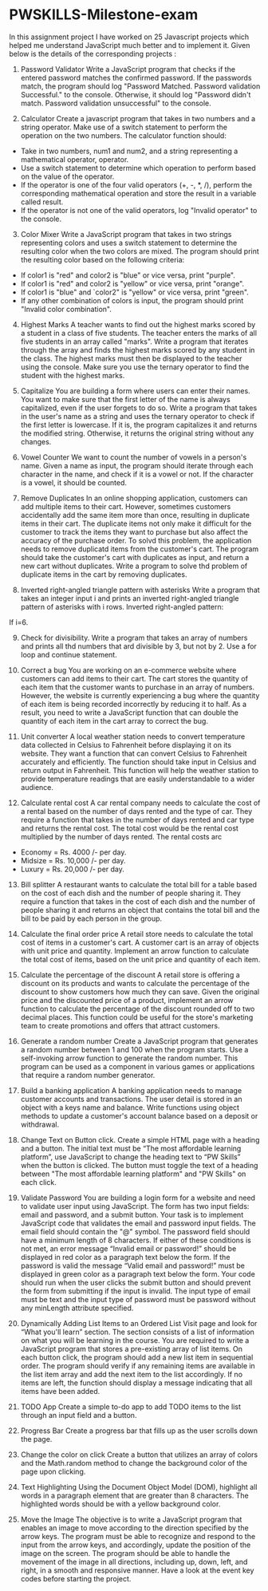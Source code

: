 # PWSKILLS-Milestone-exam
In this assignment project I have worked on 25 Javascript projects which helped me understand JavaScript much better and to implement it.
Given below is the details of the corresponding projects :

1. Password Validator
Write a JavaScript program that checks if the entered password matches the confirmed password. If the
passwords match, the program should log "Password Matched. Password validation Successful." to the console.
Otherwise, it should log "Password didn't match. Password validation unsuccessful" to the console.

2. Calculator
Create a javascript program that takes in two numbers and a string operator. Make use of a switch statement
to perform the operation on the two numbers.
The calculator function should: 
* Take in two numbers, num1 and num2, and a string representing a mathematical operator, operator.
* Use a switch statement to determine which operation to perform based on the value of the operator.
* If the operator is one of the four valid operators (+, -, *, /), perform the corresponding mathematical
  operation and store the result in a variable called result.
* If the operator is not one of the valid operators, log "Invalid operator" to the console.

3. Color Mixer
Write a JavaScript program that takes in two strings representing colors and uses a switch statement to
determine the resulting color when the two colors are mixed. The program should print the resulting color
based on the following criteria:
* If color1 is "red" and color2 is "blue" or vice versa, print "purple".
* If color1 is "red" and color2 is "yellow" or vice versa, print "orange".
* If color1 is "blue" and `color2" is "yellow" or vice versa, print "green".
* If any other combination of colors is input, the program should print "Invalid color combination".

4. Highest Marks
A teacher wants to find out the highest marks scored by a student in a class of five students. The teacher enters
the marks of all five students in an array called "marks". Write a program that iterates through the array and
finds the highest marks scored by any student in the class. The highest marks must then be displayed to the
teacher using the console. Make sure you use the ternary operator to find the student with the highest marks.

5. Capitalize
You are building a form where users can enter their names. You want to make sure that the first letter of the
name is always capitalized, even if the user forgets to do so. Write a program that takes in the user's name as a
string and uses the ternary operator to check if the first letter is lowercase. If it is, the program capitalizes it and
returns the modified string. Otherwise, it returns the original string without any changes.

6. Vowel Counter
We want to count the number of vowels in a person's name. Given a name as input, the program should iterate
through each character in the name, and check if it is a vowel or not. If the character is a vowel, it should be
counted.

7. Remove Duplicates
In an online shopping application, customers can add multiple items to their cart. However, sometimes
customers accidentally add the same item more than once, resulting in duplicate items in their cart. The
duplicate items not only make it difficult for the customer to track the items they want to purchase but also
affect the accuracy of the purchase order.
To solvd this problem, the application needs to remove duplicatd items from the customer's cart. The program
should take the customer's cart with duplicates as input, and return a new cart without duplicates.
Write a program to solve thd problem of duplicate items in the cart by removing duplicates.

8. Inverted right-angled triangle pattern with asterisks
Write a program that takes an integer input i and prints an inverted right-angled triangle pattern of asterisks
with i rows.
Inverted right-angled pattern:

If i=6.

9. Check for divisibility.
Write a program that takes an array of numbers and prints all thd numbers that ard divisible by 3, but not by 2.
Use a for loop and continue statement.

10. Correct a bug
You are working on an e-commerce website where customers can add items to their cart. The cart stores the
quantity of each item that the customer wants to purchase in an array of numbers. However, the website is
currently experiencing a bug where the quantity of each item is being recorded incorrectly by reducing it to
half. As a result, you need to write a JavaScript function that can double the quantity of each item in the cart
array to correct the bug.

11. Unit converter
A local weather station needs to convert temperature data collected in Celsius to Fahrenheit before displaying
it on its website. They want a function that can convert Celsius to Fahrenheit accurately and efficiently. The
function should take input in Celsius and return output in Fahrenheit. This function will help the weather station
to provide temperature readings that are easily understandable to a wider audience.

12. Calculate rental cost
A car rental company needs to calculate the cost of a rental based on the number of days rented and the type
of car. They require a function that takes in the number of days rented and car type and returns the rental cost.
The total cost would be the rental cost multiplied by the number of days rented.
The rental costs arc
* Economy = Rs. 4000 /- per day.
* Midsize = Rs. 10,000 /- per day.
* Luxury = Rs. 20,000 /- per day.

13. Bill splitter
A restaurant wants to calculate the total bill for a table based on the cost of each dish and the number of
people sharing it. They require a function that takes in the cost of each dish and the number of people sharing
it and returns an object that contains the total bill and the bill to be paid by each person in the group.

14. Calculate the final order price
A retail store needs to calculate the total cost of items in a customer's cart. A customer cart is an array of
objects with unit price and quantity. Implement an arrow function to calculate the total cost of items, based on
the unit price and quantity of each item.

15. Calculate the percentage of the discount
A retail store is offering a discount on its products and wants to calculate the percentage of the discount to
show customers how much they can save. Given the original price and the discounted price of a product,
implement an arrow function to calculate the percentage of the discount rounded off to two decimal places.
This function could be useful for the store's marketing team to create promotions and offers that attract
customers.

16. Generate a random number
Create a JavaScript program that generates a random number between 1 and 100 when the program starts.
Use a self-invoking arrow function to generate the random number. This program can be used as a component
in various games or applications that require a random number generator.

17. Build a banking application
A banking application needs to manage customer accounts and transactions. The user detail is stored in an
object with a keys name and balance. Write functions using object methods to update a customer's account
balance based on a deposit or withdrawal.

18. Change Text on Button click.
Create a simple HTML page with a heading and a button. The initial text must be “The most affordable learning
platform”, use JavaScript to change the heading text to “PW Skills” when the button is clicked. The button must
toggle the text of a heading between "The most affordable learning platform" and "PW Skills" on each click.

19. Validate Password
You are building a login form for a website and need to validate user input using JavaScript. The form has two
input fields: email and password, and a submit button.
Your task is to implement JavaScript code that validates the email and password input fields. The email field
should contain the "@" symbol. The password field should have a minimum length of 8 characters. If either of
these conditions is not met, an error message “Invalid email or password!” should be displayed in red color as a
paragraph text below the form. If the password is valid the message “Valid email and password!” must be
displayed in green color as a paragraph text below the form.
Your code should run when the user clicks the submit button and should prevent the form from submitting if
the input is invalid. The input type of email must be text and the input type of password must be password
without any minLength attribute specified.

20. Dynamically Adding List Items to an Ordered List
Visit page and look for “What you'll learn” section.
The section consists of a list of information on what you will be learning in the course. You are required to write
a JavaScript program that stores a pre-existing array of list items. On each button click, the program should
add a new list item in sequential order. The program should verify if any remaining items are available in the list
item array and add the next item to the list accordingly. If no items are left, the function should display a
message indicating that all items have been added.

21. TODO App
Create a simple to-do app to add TODO items to the list through an input field and a button.

22. Progress Bar
Create a progress bar that fills up as the user scrolls down the page.

23. Change the color on click
Create a button that utilizes an array of colors and the Math.random method to change the background color
of the page upon clicking.

24. Text Highlighting
Using the Document Object Model (DOM), highlight all words in a paragraph element that are greater than 8
characters. The highlighted words should be with a yellow background color.

25. Move the Image
The objective is to write a JavaScript program that enables an image to move according to the direction
specified by the arrow keys. The program must be able to recognize and respond to the input from the arrow
keys, and accordingly, update the position of the image on the screen. The program should be able to handle
the movement of the image in all directions, including up, down, left, and right, in a smooth and responsive
manner. Have a look at the event key codes before starting the project.

